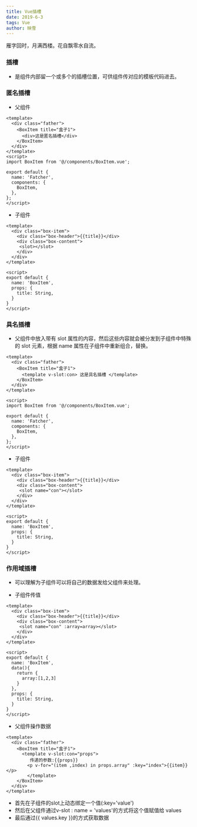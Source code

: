 ```yaml
---
title: Vue插槽
date: 2019-6-3
tags: Vue
author: 映雪
---
```


雁字回时，月满西楼。花自飘零水自流。

<!--more-->

### 插槽

- 是组件内部留一个或多个的插槽位置，可供组件传对应的模板代码进去。

### 匿名插槽

- 父组件

```vue
<template>
  <div class="father">
    <BoxItem title="盒子1">
      <div>这是匿名插槽</div>
    </BoxItem>
  </div>
</template>
<script>
import BoxItem from '@/components/BoxItem.vue';

export default {
  name: 'Fatcher',
  components: {
    BoxItem,
  },
};
</script>
```

- 子组件

```vue
<template>
  <div class="box-item">
    <div class="box-header">{{title}}</div>
    <div class="box-content">
     <slot></slot>
    </div>
  </div>
</template>

<script>
export default {
  name: 'BoxItem',
  props: {
    title: String,
  }
}
</script>
```

### 具名插槽

- 父组件中放入带有 slot 属性的内容，然后这些内容就会被分发到子组件中特殊的 slot 元素，根据 name 属性在子组件中重新组合，替换。

```vue
<template>
  <div class="father">
    <BoxItem title="盒子1">
      <template v-slot:con> 这是具名插槽 </template>
    </BoxItem>
  </div>
</template>

<script>
import BoxItem from '@/components/BoxItem.vue';

export default {
  name: 'Fatcher',
  components: {
    BoxItem,
  },
};
</script>
```


- 子组件

```vue
<template>
  <div class="box-item">
    <div class="box-header">{{title}}</div>
    <div class="box-content">
     <slot name="con"></slot>
    </div>
  </div>
</template>

<script>
export default {
  name: 'BoxItem',
  props: {
    title: String,
  }
}
</script>
```

### 作用域插槽

- 可以理解为子组件可以将自己的数据发给父组件来处理。

- 子组件传值

```vue
<template>
  <div class="box-item">
    <div class="box-header">{{title}}</div>
    <div class="box-content">
     <slot name="con" :array=array></slot>
    </div>
  </div>
</template>

<script>
export default {
  name: 'BoxItem',
  data(){
    return {
      array:[1,2,3]
    }
  },
  props: {
    title: String,
  }
}
</script>
```

- 父组件操作数据

```vue
<template>
  <div class="father">
    <BoxItem title="盒子1">
      <template v-slot:con="props">
         传递的参数:{{props}} 
        <p v-for="(item ,index) in props.array" :key="index">{{item}}</p>
        </template>
    </BoxItem>
  </div>
</template>

```


- 首先在子组件的slot上动态绑定一个值(:key='value')
- 然后在父组件通过v-slot : name = 'values'的方式将这个值赋值给 values
- 最后通过{{ values.key }}的方式获取数据
